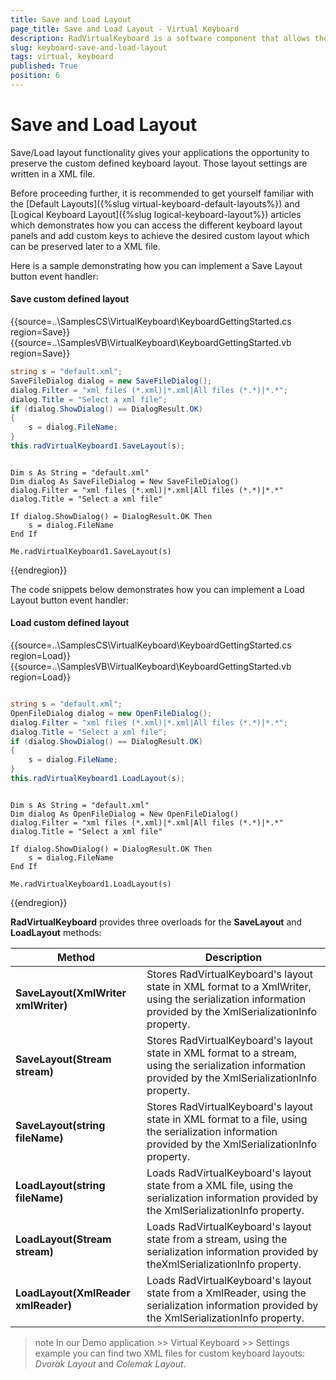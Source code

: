 ```yaml
---
title: Save and Load Layout
page_title: Save and Load Layout - Virtual Keyboard
description: RadVirtualKeyboard is a software component that allows the input of characters without the need for physical keys. 
slug: keyboard-save-and-load-layout
tags: virtual, keyboard
published: True
position: 6
---
```


# Save and Load Layout

Save/Load layout functionality gives your applications the opportunity to preserve the custom defined keyboard layout. Those layout settings are written in a XML file.

Before proceeding further, it is recommended to get yourself familiar with the [Default Layouts]({%slug virtual-keyboard-default-layouts%}) and [Logical Keyboard Layout]({%slug logical-keyboard-layout%}) articles which demonstrates how you can access the different keyboard layout panels and add custom keys to achieve the desired custom layout which can be preserved later to a XML file. 

Here is a sample demonstrating how you can implement a Save Layout button event handler:
 
#### Save custom defined layout

{{source=..\SamplesCS\VirtualKeyboard\KeyboardGettingStarted.cs region=Save}} 
{{source=..\SamplesVB\VirtualKeyboard\KeyboardGettingStarted.vb region=Save}}

````C#
string s = "default.xml";
SaveFileDialog dialog = new SaveFileDialog();
dialog.Filter = "xml files (*.xml)|*.xml|All files (*.*)|*.*";
dialog.Title = "Select a xml file";
if (dialog.ShowDialog() == DialogResult.OK)
{
    s = dialog.FileName;
}
this.radVirtualKeyboard1.SaveLayout(s);


````
````VB.NET

Dim s As String = "default.xml"
Dim dialog As SaveFileDialog = New SaveFileDialog()
dialog.Filter = "xml files (*.xml)|*.xml|All files (*.*)|*.*"
dialog.Title = "Select a xml file"

If dialog.ShowDialog() = DialogResult.OK Then
    s = dialog.FileName
End If

Me.radVirtualKeyboard1.SaveLayout(s)

```` 

{{endregion}}

The code snippets below demonstrates how you can implement a Load Layout button event handler: 

#### Load custom defined layout

{{source=..\SamplesCS\VirtualKeyboard\KeyboardGettingStarted.cs region=Load}} 
{{source=..\SamplesVB\VirtualKeyboard\KeyboardGettingStarted.vb region=Load}}

````C#

string s = "default.xml";
OpenFileDialog dialog = new OpenFileDialog();
dialog.Filter = "xml files (*.xml)|*.xml|All files (*.*)|*.*";
dialog.Title = "Select a xml file";
if (dialog.ShowDialog() == DialogResult.OK)
{
    s = dialog.FileName;
}
this.radVirtualKeyboard1.LoadLayout(s);


````
````VB.NET

Dim s As String = "default.xml"
Dim dialog As OpenFileDialog = New OpenFileDialog()
dialog.Filter = "xml files (*.xml)|*.xml|All files (*.*)|*.*"
dialog.Title = "Select a xml file"

If dialog.ShowDialog() = DialogResult.OK Then
    s = dialog.FileName
End If

Me.radVirtualKeyboard1.LoadLayout(s)

```` 

{{endregion}}

**RadVirtualKeyboard** provides three overloads for the **SaveLayout** and **LoadLayout** methods:

|Method|Description|
|----|----|
|**SaveLayout(XmlWriter xmlWriter)**|Stores RadVirtualKeyboard's layout state in XML format to a XmlWriter, using the serialization information provided by the XmlSerializationInfo property.|
|**SaveLayout(Stream stream)**|Stores RadVirtualKeyboard's layout state in XML format to a stream, using the serialization information provided by the XmlSerializationInfo property.|
|**SaveLayout(string fileName)**|Stores RadVirtualKeyboard's layout state in XML format to a file, using the serialization information provided by the XmlSerializationInfo property.|
|**LoadLayout(string fileName)**|Loads RadVirtualKeyboard's layout state from a XML file, using the serialization information provided by the XmlSerializationInfo property.|
|**LoadLayout(Stream stream)**|Loads RadVirtualKeyboard's layout state from a stream, using the serialization information provided by theXmlSerializationInfo property.|
|**LoadLayout(XmlReader xmlReader)**|Loads RadVirtualKeyboard's layout state from a XmlReader, using the serialization information provided by the XmlSerializationInfo property.|

>note In our Demo application >> Virtual Keyboard >> Settings example you can find two XML files for custom keyboard layouts: *Dvorak Layout* and *Colemak Layout*.


 


 
        
